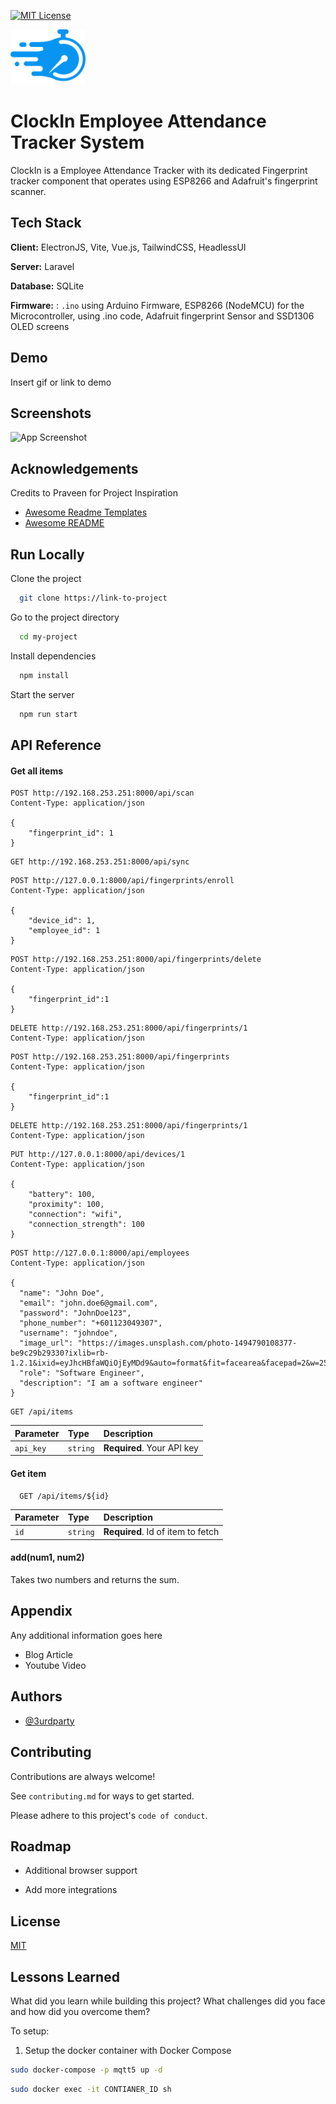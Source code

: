 [![MIT License](https://img.shields.io/badge/License-MIT-green.svg)](https://choosealicense.com/licenses/mit/)

<img src="/public/logo.svg" width="120"/>

# ClockIn Employee Attendance Tracker System

ClockIn is a Employee Attendance Tracker with its dedicated Fingerprint tracker component that operates using ESP8266 and Adafruit's fingerprint scanner.

## Tech Stack

**Client:** ElectronJS, Vite, Vue.js, TailwindCSS, HeadlessUI

**Server:** Laravel

**Database:** SQLite

**Firmware:** : `.ino` using Arduino Firmware,  ESP8266 (NodeMCU) for the Microcontroller, using .ino code, Adafruit fingerprint Sensor and SSD1306 OLED screens


## Demo
Insert gif or link to demo


## Screenshots
![App Screenshot](https://via.placeholder.com/468x300?text=App+Screenshot+Here)


## Acknowledgements
Credits to Praveen for Project Inspiration
 - [Awesome Readme Templates](https://awesomeopensource.com/project/elangosundar/awesome-README-templates)
 - [Awesome README](https://github.com/matiassingers/awesome-readme)

## Run Locally

Clone the project

```bash
  git clone https://link-to-project
```

Go to the project directory

```bash
  cd my-project
```

Install dependencies

```bash
  npm install
```

Start the server

```bash
  npm run start
```


## API Reference

#### Get all items

```http
POST http://192.168.253.251:8000/api/scan
Content-Type: application/json

{
    "fingerprint_id": 1
}
```


```http
GET http://192.168.253.251:8000/api/sync
```

```http
POST http://127.0.0.1:8000/api/fingerprints/enroll
Content-Type: application/json

{
    "device_id": 1,
    "employee_id": 1
}
```

```http
POST http://192.168.253.251:8000/api/fingerprints/delete
Content-Type: application/json

{
    "fingerprint_id":1
}
```

```http
DELETE http://192.168.253.251:8000/api/fingerprints/1
Content-Type: application/json
```

```http
POST http://192.168.253.251:8000/api/fingerprints
Content-Type: application/json

{
    "fingerprint_id":1
}
```

```http
DELETE http://192.168.253.251:8000/api/fingerprints/1
Content-Type: application/json
```

```http
PUT http://127.0.0.1:8000/api/devices/1
Content-Type: application/json

{
    "battery": 100,
    "proximity": 100,
    "connection": "wifi",
    "connection_strength": 100
}
```

```http
POST http://127.0.0.1:8000/api/employees
Content-Type: application/json

{
  "name": "John Doe",
  "email": "john.doe6@gmail.com",
  "password": "JohnDoe123",
  "phone_number": "+601123049307",
  "username": "johndoe",
  "image_url": "https://images.unsplash.com/photo-1494790108377-be9c29b29330?ixlib=rb-1.2.1&ixid=eyJhcHBfaWQiOjEyMDd9&auto=format&fit=facearea&facepad=2&w=256&h=256&q=80",
  "role": "Software Engineer",
  "description": "I am a software engineer"
}
```

```http
GET /api/items
```

| Parameter | Type     | Description                |
| :-------- | :------- | :------------------------- |
| `api_key` | `string` | **Required**. Your API key |

#### Get item

```http
  GET /api/items/${id}
```

| Parameter | Type     | Description                       |
| :-------- | :------- | :-------------------------------- |
| `id`      | `string` | **Required**. Id of item to fetch |

#### add(num1, num2)

Takes two numbers and returns the sum.


## Appendix

Any additional information goes here

- Blog Article
- Youtube Video
## Authors

- [@3urdparty](https://www.github.com/3urdparty)


## Contributing

Contributions are always welcome!

See `contributing.md` for ways to get started.

Please adhere to this project's `code of conduct`.


## Roadmap

- Additional browser support

- Add more integrations


## License

[MIT](https://choosealicense.com/licenses/mit/)


## Lessons Learned

What did you learn while building this project? What challenges did you face and how did you overcome them?


To setup:
1. Setup the docker container with Docker Compose
```bash
sudo docker-compose -p mqtt5 up -d
```

```bash
sudo docker exec -it CONTIANER_ID sh 
```
